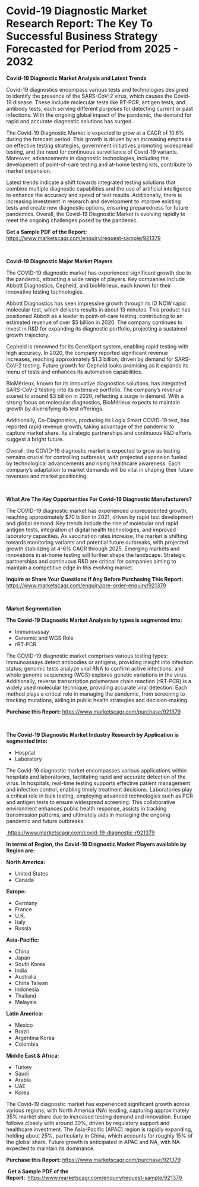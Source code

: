 <p><h1>Covid-19 Diagnostic Market Research Report: The Key To Successful Business Strategy Forecasted for Period from 2025 - 2032</h1></p><p><strong>Covid-19 Diagnostic Market Analysis and Latest Trends</strong></p>
<p><p>Covid-19 diagnostics encompass various tests and technologies designed to identify the presence of the SARS-CoV-2 virus, which causes the Covid-19 disease. These include molecular tests like RT-PCR, antigen tests, and antibody tests, each serving different purposes for detecting current or past infections. With the ongoing global impact of the pandemic, the demand for rapid and accurate diagnostic solutions has surged.</p><p>The Covid-19 Diagnostic Market is expected to grow at a CAGR of 10.6% during the forecast period. This growth is driven by an increasing emphasis on effective testing strategies, government initiatives promoting widespread testing, and the need for continuous surveillance of Covid-19 variants. Moreover, advancements in diagnostic technologies, including the development of point-of-care testing and at-home testing kits, contribute to market expansion. </p><p>Latest trends indicate a shift towards integrated testing solutions that combine multiple diagnostic capabilities and the use of artificial intelligence to enhance the accuracy and speed of test results. Additionally, there is increasing investment in research and development to improve existing tests and create new diagnostic options, ensuring preparedness for future pandemics. Overall, the Covid-19 Diagnostic Market is evolving rapidly to meet the ongoing challenges posed by the pandemic.</p></p>
<p><strong>Get a Sample PDF of the Report:&nbsp;</strong> <a href="https://www.marketscagr.com/enquiry/request-sample/921379?utm_campaign=3207&utm_medium=2&utm_source=Github&utm_content=ia&utm_term=16042025&utm_id=covid-19-diagnostic">https://www.marketscagr.com/enquiry/request-sample/921379</a></p>
<p>&nbsp;</p>
<p><strong>Covid-19 Diagnostic Major Market Players</strong></p>
<p><p>The COVID-19 diagnostic market has experienced significant growth due to the pandemic, attracting a wide range of players. Key companies include Abbott Diagnostics, Cepheid, and bioMérieux, each known for their innovative testing technologies.</p><p>Abbott Diagnostics has seen impressive growth through its ID NOW rapid molecular test, which delivers results in about 13 minutes. This product has positioned Abbott as a leader in point-of-care testing, contributing to an estimated revenue of over $5 billion in 2020. The company continues to invest in R&D for expanding its diagnostic portfolio, projecting a sustained growth trajectory.</p><p>Cepheid is renowned for its GeneXpert system, enabling rapid testing with high accuracy. In 2020, the company reported significant revenue increases, reaching approximately $1.3 billion, driven by demand for SARS-CoV-2 testing. Future growth for Cepheid looks promising as it expands its menu of tests and enhances its automation capabilities.</p><p>BioMérieux, known for its innovative diagnostics solutions, has integrated SARS-CoV-2 testing into its extensive portfolio. The company’s revenue soared to around $3 billion in 2020, reflecting a surge in demand. With a strong focus on molecular diagnostics, BioMérieux expects to maintain growth by diversifying its test offerings.</p><p>Additionally, Co-Diagnostics, producing its Logix Smart COVID-19 test, has reported rapid revenue growth, taking advantage of the pandemic to capture market share. Its strategic partnerships and continuous R&D efforts suggest a bright future.</p><p>Overall, the COVID-19 diagnostic market is expected to grow as testing remains crucial for controlling outbreaks, with projected expansion fueled by technological advancements and rising healthcare awareness. Each company’s adaptation to market demands will be vital in shaping their future revenues and market positioning.</p></p>
<p>&nbsp;</p>
<p><strong>What Are The Key Opportunities For Covid-19 Diagnostic Manufacturers?</strong></p>
<p><p>The COVID-19 diagnostic market has experienced unprecedented growth, reaching approximately $70 billion in 2021, driven by rapid test development and global demand. Key trends include the rise of molecular and rapid antigen tests, integration of digital health technologies, and improved laboratory capacities. As vaccination rates increase, the market is shifting towards monitoring variants and potential future outbreaks, with projected growth stabilizing at 4-6% CAGR through 2025. Emerging markets and innovations in at-home testing will further shape the landscape. Strategic partnerships and continuous R&D are critical for companies aiming to maintain a competitive edge in this evolving market.</p></p>
<p><strong>Inquire or Share Your Questions If Any Before Purchasing This Report:</strong> <a href="https://www.marketscagr.com/enquiry/pre-order-enquiry/921379?utm_campaign=3207&utm_medium=2&utm_source=Github&utm_content=ia&utm_term=16042025&utm_id=covid-19-diagnostic">https://www.marketscagr.com/enquiry/pre-order-enquiry/921379</a></p>
<p>&nbsp;</p>
<p><strong>Market Segmentation</strong></p>
<p><strong>The Covid-19 Diagnostic Market Analysis by types is segmented into:</strong></p>
<p><ul><li>Immunoassay</li><li>Genomic and WGS Role</li><li>rRT-PCR</li></ul></p>
<p><p>The COVID-19 diagnostic market comprises various testing types: Immunoassays detect antibodies or antigens, providing insight into infection status; genomic tests analyze viral RNA to confirm active infections; and whole genome sequencing (WGS) explores genetic variations in the virus. Additionally, reverse transcription polymerase chain reaction (rRT-PCR) is a widely used molecular technique, providing accurate viral detection. Each method plays a critical role in managing the pandemic, from screening to tracking mutations, aiding in public health strategies and decision-making.</p></p>
<p><strong>Purchase this Report:&nbsp;</strong><a href="https://www.marketscagr.com/purchase/921379?utm_campaign=3207&utm_medium=2&utm_source=Github&utm_content=ia&utm_term=16042025&utm_id=covid-19-diagnostic">https://www.marketscagr.com/purchase/921379</a></p>
<p>&nbsp;</p>
<p><strong>The Covid-19 Diagnostic Market Industry Research by Application is segmented into:</strong></p>
<p><ul><li>Hospital</li><li>Laboratory</li></ul></p>
<p><p>The Covid-19 diagnostic market encompasses various applications within hospitals and laboratories, facilitating rapid and accurate detection of the virus. In hospitals, real-time testing supports effective patient management and infection control, enabling timely treatment decisions. Laboratories play a critical role in bulk testing, employing advanced technologies such as PCR and antigen tests to ensure widespread screening. This collaborative environment enhances public health response, assists in tracking transmission patterns, and ultimately aids in managing the ongoing pandemic and future outbreaks.</p></p>
<p><a href="https://www.marketscagr.com/covid-19-diagnostic-r921379?utm_campaign=3207&utm_medium=2&utm_source=Github&utm_content=ia&utm_term=16042025&utm_id=covid-19-diagnostic">&nbsp;https://www.marketscagr.com/covid-19-diagnostic-r921379</a></p>
<p><strong>In terms of Region, the Covid-19 Diagnostic Market Players available by Region are:</strong></p>
<p>
    <p> <strong> North America: </strong>
        <ul>
            <li>United States</li>
            <li>Canada</li>
        </ul>
        </p> 
    <p> <strong> Europe: </strong>
        <ul>
            <li>Germany</li>
            <li>France</li>
            <li>U.K.</li>
            <li>Italy</li>
            <li>Russia</li>
        </ul>
        </p> 
    <p> <strong> Asia-Pacific: </strong>
        <ul>
            <li>China</li>
            <li>Japan</li>
            <li>South Korea</li>
            <li>India</li>
            <li>Australia</li>
            <li>China Taiwan</li>
            <li>Indonesia</li>
            <li>Thailand</li>
            <li>Malaysia</li>
        </ul>
        </p> 
    <p> <strong> Latin America: </strong>
        <ul>
            <li>Mexico</li>
            <li>Brazil</li>
            <li>Argentina Korea</li>
            <li>Colombia</li>
        </ul>
        </p> 
    <p> <strong> Middle East & Africa: </strong>
        <ul>
            <li>Turkey</li>
            <li>Saudi</li>
            <li>Arabia</li>
            <li>UAE</li>
            <li>Korea</li>
        </ul>
    </p>
    </p>
<p><p>The Covid-19 diagnostic market has experienced significant growth across various regions, with North America (NA) leading, capturing approximately 35% market share due to increased testing demand and innovation. Europe follows closely with around 30%, driven by regulatory support and healthcare investment. The Asia-Pacific (APAC) region is rapidly expanding, holding about 25%, particularly in China, which accounts for roughly 15% of the global share. Future growth is anticipated in APAC and NA, with NA expected to maintain its dominance.</p></p>
<p><strong>Purchase this Report: </strong><a href="https://www.marketscagr.com/purchase/921379?utm_campaign=3207&utm_medium=2&utm_source=Github&utm_content=ia&utm_term=16042025&utm_id=covid-19-diagnostic">https://www.marketscagr.com/purchase/921379</a></p>
<p>&nbsp;<strong>Get a Sample PDF of the Report:&nbsp;&nbsp;</strong><a href="https://www.marketscagr.com/enquiry/request-sample/921379?utm_campaign=3207&utm_medium=2&utm_source=Github&utm_content=ia&utm_term=16042025&utm_id=covid-19-diagnostic">https://www.marketscagr.com/enquiry/request-sample/921379</a></p>
<p><strong></strong></p>
<p><p></p><p></p><p></p></p>